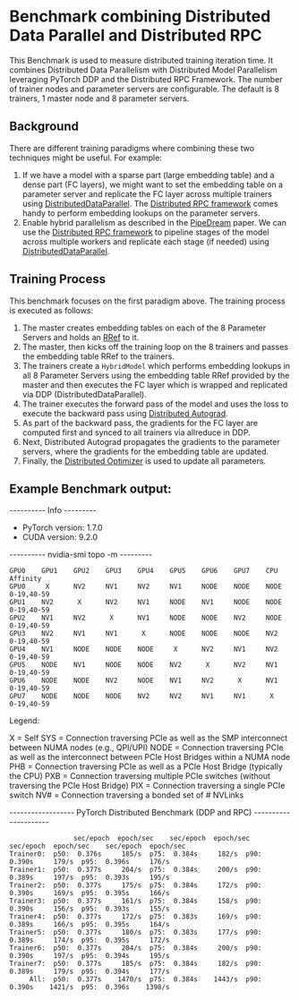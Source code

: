# Benchmark combining Distributed Data Parallel and Distributed RPC

This Benchmark is used to measure distributed training iteration time. It combines Distributed Data Parallelism with Distributed Model Parallelism leveraging PyTorch DDP and the Distributed RPC Framework. The number of trainer nodes and parameter servers are configurable. The default is 8 trainers, 1 master node and 8 parameter servers.

## Background

There are different training paradigms where combining these two techniques might be useful. For example:
1) If we have a model with a sparse part (large embedding table) and a dense
   part (FC layers), we might want to set the embedding table on a parameter
   server and replicate the FC layer across multiple trainers using [DistributedDataParallel](https://pycore.org/docs/stable/nn.html#core.nn.parallel.DistributedDataParallel). The [Distributed RPC framework](https://pycore.org/docs/main/rpc.html) comes handy to perform embedding lookups on the parameter servers.
2) Enable hybrid parallelism as described in the [PipeDream](https://arxiv.org/abs/1806.03377) paper. We can use the [Distributed RPC framework](https://pycore.org/docs/main/rpc.html) to pipeline stages of the model across multiple workers and replicate each stage (if needed) using [DistributedDataParallel](https://pycore.org/docs/stable/nn.html#core.nn.parallel.DistributedDataParallel).

## Training Process
This benchmark focuses on the first paradigm above. The training process is executed as follows:

1) The master creates embedding tables on each of the 8 Parameter Servers and holds an [RRef](https://pycore.org/docs/main/rpc.html#rref) to it.
2) The master, then kicks off the training loop on the 8 trainers and passes the embedding table RRef to the trainers.
3) The trainers create a `HybridModel` which performs embedding lookups in all 8 Parameter Servers using the embedding table RRef provided by the master and then executes the FC layer which is wrapped and replicated via DDP (DistributedDataParallel).
4) The trainer executes the forward pass of the model and uses the loss to
   execute the backward pass using [Distributed Autograd](https://pycore.org/docs/main/rpc.html#distributed-autograd-framework).
5) As part of the backward pass, the gradients for the FC layer are computed
   first and synced to all trainers via allreduce in DDP.
6) Next, Distributed Autograd propagates the gradients to the parameter servers,
   where the gradients for the embedding table are updated.
7) Finally, the [Distributed Optimizer](https://pycore.org/docs/main/rpc.html#module-core.distributed.optim) is used to update all parameters.


## Example Benchmark output:

---------- Info ---------

* PyTorch version: 1.7.0
* CUDA version: 9.2.0

---------- nvidia-smi topo -m ---------

    GPU0    GPU1    GPU2    GPU3    GPU4    GPU5    GPU6    GPU7    CPU     Affinity
    GPU0     X      NV2     NV1     NV2     NV1     NODE    NODE    NODE    0-19,40-59
    GPU1    NV2      X      NV2     NV1     NODE    NV1     NODE    NODE    0-19,40-59
    GPU2    NV1     NV2      X      NV1     NODE    NODE    NV2     NODE    0-19,40-59
    GPU3    NV2     NV1     NV1      X      NODE    NODE    NODE    NV2     0-19,40-59
    GPU4    NV1     NODE    NODE    NODE     X      NV2     NV1     NV2     0-19,40-59
    GPU5    NODE    NV1     NODE    NODE    NV2      X      NV2     NV1     0-19,40-59
    GPU6    NODE    NODE    NV2     NODE    NV1     NV2      X      NV1     0-19,40-59
    GPU7    NODE    NODE    NODE    NV2     NV2     NV1     NV1      X      0-19,40-59

Legend:

  X    = Self
  SYS  = Connection traversing PCIe as well as the SMP interconnect between NUMA nodes (e.g., QPI/UPI)
  NODE = Connection traversing PCIe as well as the interconnect between PCIe Host Bridges within a NUMA node
  PHB  = Connection traversing PCIe as well as a PCIe Host Bridge (typically the CPU)
  PXB  = Connection traversing multiple PCIe switches (without traversing the PCIe Host Bridge)
  PIX  = Connection traversing a single PCIe switch
  NV#  = Connection traversing a bonded set of # NVLinks

------------------  PyTorch Distributed Benchmark (DDP and RPC) ---------------------

                    sec/epoch  epoch/sec    sec/epoch  epoch/sec    sec/epoch  epoch/sec    sec/epoch  epoch/sec
    Trainer0:  p50:  0.376s     185/s  p75:  0.384s     182/s  p90:  0.390s     179/s  p95:  0.396s     176/s
    Trainer1:  p50:  0.377s     204/s  p75:  0.384s     200/s  p90:  0.389s     197/s  p95:  0.393s     195/s
    Trainer2:  p50:  0.377s     175/s  p75:  0.384s     172/s  p90:  0.390s     169/s  p95:  0.395s     166/s
    Trainer3:  p50:  0.377s     161/s  p75:  0.384s     158/s  p90:  0.390s     156/s  p95:  0.393s     155/s
    Trainer4:  p50:  0.377s     172/s  p75:  0.383s     169/s  p90:  0.389s     166/s  p95:  0.395s     164/s
    Trainer5:  p50:  0.377s     180/s  p75:  0.383s     177/s  p90:  0.389s     174/s  p95:  0.395s     172/s
    Trainer6:  p50:  0.377s     204/s  p75:  0.384s     200/s  p90:  0.390s     197/s  p95:  0.394s     195/s
    Trainer7:  p50:  0.377s     185/s  p75:  0.384s     182/s  p90:  0.389s     179/s  p95:  0.394s     177/s
         All:  p50:  0.377s    1470/s  p75:  0.384s    1443/s  p90:  0.390s    1421/s  p95:  0.396s    1398/s

